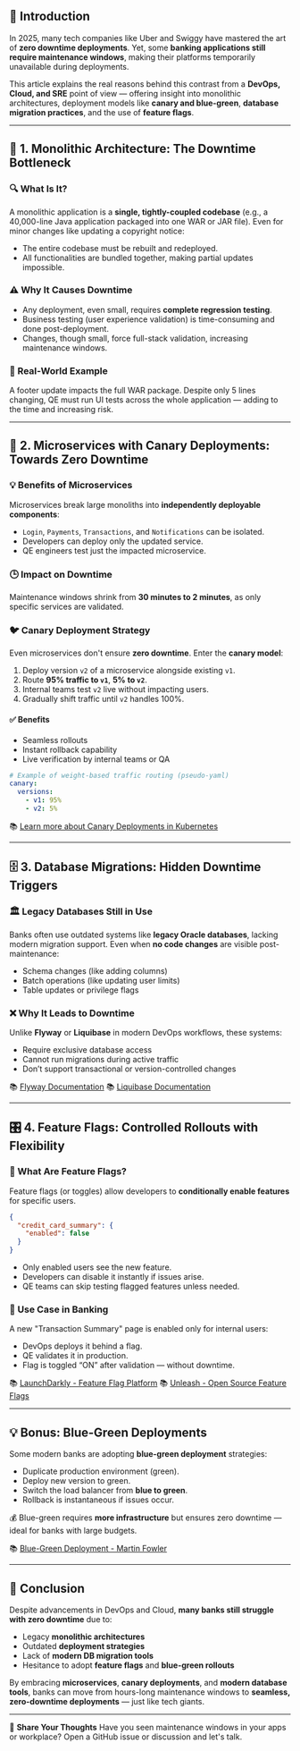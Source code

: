 ## 🚀 Introduction

In 2025, many tech companies like Uber and Swiggy have mastered the art of **zero downtime deployments**. Yet, some **banking applications still require maintenance windows**, making their platforms temporarily unavailable during deployments.

This article explains the real reasons behind this contrast from a **DevOps, Cloud, and SRE** point of view — offering insight into monolithic architectures, deployment models like **canary and blue-green**, **database migration practices**, and the use of **feature flags**.

---

## 🧱 1. Monolithic Architecture: The Downtime Bottleneck

### 🔍 What Is It?

A monolithic application is a **single, tightly-coupled codebase** (e.g., a 40,000-line Java application packaged into one WAR or JAR file). Even for minor changes like updating a copyright notice:

- The entire codebase must be rebuilt and redeployed.
- All functionalities are bundled together, making partial updates impossible.

### ⚠️ Why It Causes Downtime

- Any deployment, even small, requires **complete regression testing**.
- Business testing (user experience validation) is time-consuming and done post-deployment.
- Changes, though small, force full-stack validation, increasing maintenance windows.

### 🔄 Real-World Example

A footer update impacts the full WAR package. Despite only 5 lines changing, QE must run UI tests across the whole application — adding to the time and increasing risk.

---

## 🧩 2. Microservices with Canary Deployments: Towards Zero Downtime

### 💡 Benefits of Microservices

Microservices break large monoliths into **independently deployable components**:

- `Login`, `Payments`, `Transactions`, and `Notifications` can be isolated.
- Developers can deploy only the updated service.
- QE engineers test just the impacted microservice.

### 🕒 Impact on Downtime

Maintenance windows shrink from **30 minutes to 2 minutes**, as only specific services are validated.

### 🐦 Canary Deployment Strategy

Even microservices don't ensure **zero downtime**. Enter the **canary model**:

1. Deploy version `v2` of a microservice alongside existing `v1`.
2. Route **95% traffic to `v1`**, **5% to `v2`**.
3. Internal teams test `v2` live without impacting users.
4. Gradually shift traffic until `v2` handles 100%.

#### ✅ Benefits

- Seamless rollouts
- Instant rollback capability
- Live verification by internal teams or QA

```yaml
# Example of weight-based traffic routing (pseudo-yaml)
canary:
  versions:
    - v1: 95%
    - v2: 5%
````

📚 [Learn more about Canary Deployments in Kubernetes](https://kubernetes.io/docs/concepts/workloads/controllers/deployment/#canary-deployments)

---

## 🗄️ 3. Database Migrations: Hidden Downtime Triggers

### 🏛️ Legacy Databases Still in Use

Banks often use outdated systems like **legacy Oracle databases**, lacking modern migration support. Even when **no code changes** are visible post-maintenance:

* Schema changes (like adding columns)
* Batch operations (like updating user limits)
* Table updates or privilege flags

### ❌ Why It Leads to Downtime

Unlike **Flyway** or **Liquibase** in modern DevOps workflows, these systems:

* Require exclusive database access
* Cannot run migrations during active traffic
* Don’t support transactional or version-controlled changes

📚 [Flyway Documentation](https://flywaydb.org/documentation/)
📚 [Liquibase Documentation](https://www.liquibase.org/documentation/index.html)

---

## 🎛️ 4. Feature Flags: Controlled Rollouts with Flexibility

### 🔐 What Are Feature Flags?

Feature flags (or toggles) allow developers to **conditionally enable features** for specific users.

```json
{
  "credit_card_summary": {
    "enabled": false
  }
}
```

* Only enabled users see the new feature.
* Developers can disable it instantly if issues arise.
* QE teams can skip testing flagged features unless needed.

### 🧪 Use Case in Banking

A new "Transaction Summary" page is enabled only for internal users:

* DevOps deploys it behind a flag.
* QE validates it in production.
* Flag is toggled “ON” after validation — without downtime.

📚 [LaunchDarkly - Feature Flag Platform](https://launchdarkly.com/)
📚 [Unleash - Open Source Feature Flags](https://www.getunleash.io/)

---

## 💡 Bonus: Blue-Green Deployments

Some modern banks are adopting **blue-green deployment** strategies:

* Duplicate production environment (green).
* Deploy new version to green.
* Switch the load balancer from **blue to green**.
* Rollback is instantaneous if issues occur.

💰 Blue-green requires **more infrastructure** but ensures zero downtime — ideal for banks with large budgets.

📚 [Blue-Green Deployment - Martin Fowler](https://martinfowler.com/bliki/BlueGreenDeployment.html)

---

## 🏁 Conclusion

Despite advancements in DevOps and Cloud, **many banks still struggle with zero downtime** due to:

* Legacy **monolithic architectures**
* Outdated **deployment strategies**
* Lack of **modern DB migration tools**
* Hesitance to adopt **feature flags** and **blue-green rollouts**

By embracing **microservices**, **canary deployments**, and **modern database tools**, banks can move from hours-long maintenance windows to **seamless, zero-downtime deployments** — just like tech giants.

---

📢 **Share Your Thoughts**
Have you seen maintenance windows in your apps or workplace? Open a GitHub issue or discussion and let's talk.
